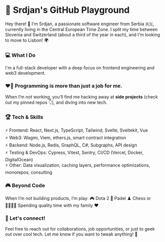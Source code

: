 # 🚀 Srdjan's GitHub Playground
Hey there! 👋 I'm Srdjan, a passionate software engineer from Serbia 🇷🇸, currently living in the Central European Time Zone. I split my time between Slovenia and Switzerland (about a third of the year in each), and I'm looking to move to Lisbon! 🌍 <br/>

### 💻 What I Do
I'm a full-stack developer with a deep focus on frontend engineering and web3 development.

### ❤️‍🔥 Programming is more than just a job for me.
When I’m not working, you’ll find me hacking away at **side projects** (check out my pinned repos 👇), and diving into new tech.

### 🏆 Tech & Skills
⚡ Frontend: React, Next.js, TypeScript, Tailwind, Svelte, Sveltekit, Vue <br/>
⚡ Web3: Wagmi, Viem, ethers.js, smart contract integration <br/>
⚡ Backend: Node.js, Redis, GraphQL, C#, Subgraphs, API design <br/>
⚡ Testing & DevOps: Cypress, Vitest, Sentry, CI/CD (Vercel, Docker, DigitalOcean) <br/>
⚡ Other: Data visualization, caching layers, performance optimizations, monorepos, consulting <br/>

### 🎮 Beyond Code
When I’m not building products, I’m play:
🎮 Dota 2 🏓 Padel ♟️ Chess or 👨‍👩‍👧‍👦 Spending quality time with my family ❤️

### 📩 Let's connect! 
Feel free to reach out for collaborations, job opportunities, or just to geek out over cool tech.
Let me know if you want to tweak anything! 🚀

